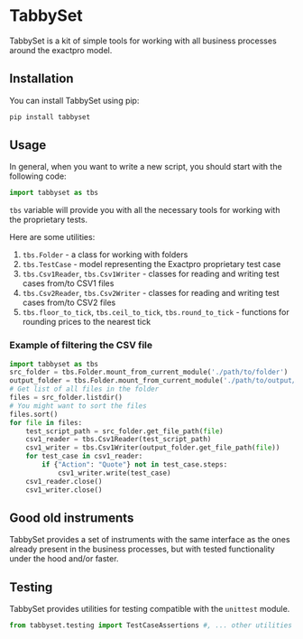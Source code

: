 # TabbySet

TabbySet is a kit of simple tools for working with all business processes around the exactpro model.

## Installation

You can install TabbySet using pip:

```bash
pip install tabbyset
```


## Usage

In general, when you want to write a new script, you should start with the following code:

```python
import tabbyset as tbs
```

`tbs` variable will provide you with all the necessary tools for working with the proprietary tests.

Here are some utilities:
1. `tbs.Folder` - a class for working with folders
2. `tbs.TestCase` - model representing the Exactpro proprietary test case
3. `tbs.Csv1Reader`, `tbs.Csv1Writer` - classes for reading and writing test cases from/to CSV1 files
4. `tbs.Csv2Reader`, `tbs.Csv2Writer` - classes for reading and writing test cases from/to CSV2 files
5. `tbs.floor_to_tick`, `tbs.ceil_to_tick`, `tbs.round_to_tick` - functions for rounding prices to the nearest tick

### Example of filtering the CSV file

```python
import tabbyset as tbs
src_folder = tbs.Folder.mount_from_current_module('./path/to/folder')
output_folder = tbs.Folder.mount_from_current_module('./path/to/output/folder')
# Get list of all files in the folder
files = src_folder.listdir()
# You might want to sort the files
files.sort()
for file in files:
    test_script_path = src_folder.get_file_path(file)
    csv1_reader = tbs.Csv1Reader(test_script_path)
    csv1_writer = tbs.Csv1Writer(output_folder.get_file_path(file))
    for test_case in csv1_reader:
        if {"Action": "Quote"} not in test_case.steps:
            csv1_writer.write(test_case)
    csv1_reader.close()
    csv1_writer.close()
```

## Good old instruments

TabbySet provides a set of instruments with the same interface as the ones already present in the business processes,
but with tested functionality under the hood and/or faster.

## Testing

TabbySet provides utilities for testing compatible with the `unittest` module.

```python
from tabbyset.testing import TestCaseAssertions #, ... other utilities
```

